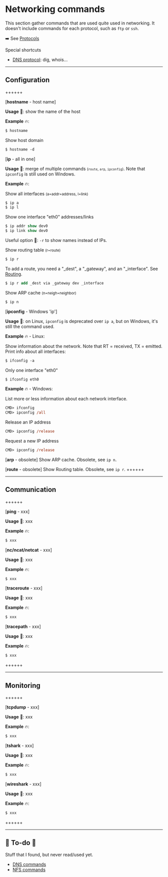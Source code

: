 # Networking commands

<div class="row row-cols-md-2"><div>

This section gather commands that are used quite used in networking. It doesn't include commands for each protocol, such as `ftp` or `ssh`.

➡️ See [Protocols](../knowledge/index.md#protocols)
</div><div>

Special shortcuts

* [DNS protocol](../protocols/dns.md#dns-commands): dig, whois...
</div></div>

<hr class="sep-both">

## Configuration

++++++

[**hostname** - host name]

<div class="row row-cols-md-2"><div>

**Usage** 🐚: show the name of the host

**Example** 🔥:

```ps
$ hostname
```
</div><div>

Show host domain

```ps
$ hostname -d
```
</div></div>

[**ip** - all in one]

<div class="row row-cols-md-2"><div>

**Usage** 🐚: merge of multiple commands <small>(`route`, `arp`, `ipconfig`)</small>. Note that `ipconfig` is still used on Windows.

**Example** 🔥:

Show all interfaces <small>(a=addr=address, l=link)</small>

```ps
$ ip a
$ ip l
```

Show one interface "eth0" addresses/links

```ps
$ ip addr show dev0
$ ip link show dev0
```

Useful option 🧪: `-r` to show names instead of IPs.
</div><div>

Show routing table <small>(r=route)</small>

```ps
$ ip r
```

To add a route, you need a "_dest", a "_gateway", and an "_interface". See [Routing](../topology/devices/router.md#routing-table).

```ps
$ ip r add _dest via _gateway dev _interface
```

Show ARP cache <small>(n=neigh=neighbor)</small>

```ps
$ ip n
```
</div></div>

[**ipconfig** - Windows 'ip']

<div class="row row-cols-md-2"><div>


**Usage** 🐚: on Linux, `ipconfig` is deprecated over `ip a`, but on Windows, it's still the command used.

**Example** 🔥 - Linux:

Show information about the network. Note that RT = received, TX = emitted. Print info about all interfaces:

```ps
$ ifconfig -a
```

Only one interface "eth0"

```ps
$ ifconfig eth0
```
</div><div>

**Example** 🔥 - Windows:

List more or less information about each network interface.

```ps
CMD> ifconfig
CMD> ipconfig /all
```

Release an IP address

```ps
CMD> ipconfig /release
```

Request a new IP address

```ps
CMD> ipconfig /release
```
</div></div>

[**arp** - obsolete]
Show ARP cache. Obsolete, see `ip n`.

[**route** - obsolete]
Show Routing table. Obsolete, see `ip r`.
++++++

<hr class="sep-both">

## Communication

++++++

[**ping** - xxx]

**Usage** 🐚: xxx

**Example** 🔥:

```ps
$ xxx
```

[**nc/ncat/netcat** - xxx]

**Usage** 🐚: xxx

**Example** 🔥:

```ps
$ xxx
```

[**traceroute** - xxx]

**Usage** 🐚: xxx

**Example** 🔥:

```ps
$ xxx
```

[**tracepath** - xxx]

**Usage** 🐚: xxx

**Example** 🔥:

```ps
$ xxx
```
++++++

<hr class="sep-both">

## Monitoring

++++++

[**tcpdump** - xxx]

**Usage** 🐚: xxx

**Example** 🔥:

```ps
$ xxx
```

[**tshark** - xxx]

**Usage** 🐚: xxx

**Example** 🔥:

```ps
$ xxx
```

[**wireshark** - xxx]

**Usage** 🐚: xxx

**Example** 🔥:

```ps
$ xxx
```
++++++

<hr class="sep-both">

## 👻 To-do 👻

Stuff that I found, but never read/used yet.

<div class="row row-cols-md-2"><div>

* [DNS commands](../protocols/dns.md#-to-do-)
* [NFS commands](../protocols/nfs.md#-to-do-)
</div><div>


</div></div>